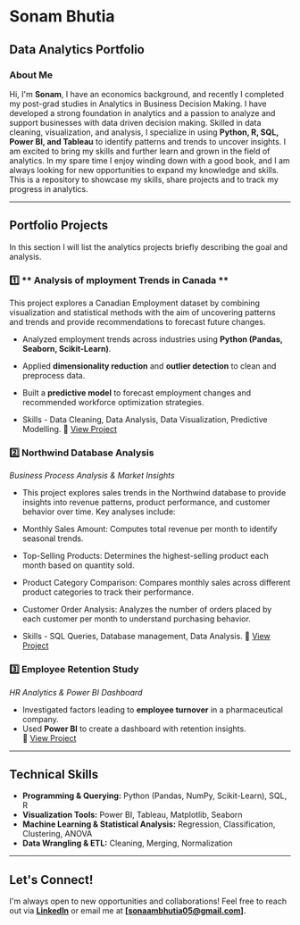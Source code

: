 # Sonam Bhutia
## Data Analytics Portfolio

### About Me  
Hi, I'm **Sonam**, I have an economics background, and recently I completed my post-grad studies in Analytics in Business Decision Making. I have developed a strong foundation in analytics and a passion to analyze and support businesses with data driven decision making. Skilled in data cleaning, visualization, and analysis, I specialize in using **Python, R, SQL, Power BI, and Tableau** to identify patterns and trends to uncover insights. I am excited to bring my skills and further learn and grown in the field of analytics. In my spare time I enjoy winding down with a good book, and I am always looking for new opportunities to expand my knowledge and skills. 
This is a repository to showcase my skills, share projects and to track my progress in analytics. 

---

##  Portfolio Projects  

In this section I will list the analytics projects briefly describing the goal and analysis. 
### 1️⃣ ** Analysis of mployment Trends in Canada **  
This project explores a Canadian Employment dataset by combining visualization and statistical methods with the aim of uncovering patterns and trends and provide recommendations to forecast future changes. 
- Analyzed employment trends across industries using **Python (Pandas, Seaborn, Scikit-Learn)**.
- Applied **dimensionality reduction** and **outlier detection** to clean and preprocess data.
- Built a **predictive model** to forecast employment changes and recommended workforce optimization strategies.

- Skills - Data Cleaning, Data Analysis, Data Visualization, Predictive Modelling.
🔗 [View Project](Employment-Trends-Canada)  

### 2️⃣ **Northwind Database Analysis**  
 *Business Process Analysis & Market Insights*  
- This project explores sales trends in the Northwind database to provide insights into revenue patterns, product performance, and customer behavior over time. Key analyses include:
- Monthly Sales Amount: Computes total revenue per month to identify seasonal trends.
- Top-Selling Products: Determines the highest-selling product each month based on quantity sold.
- Product Category Comparison: Compares monthly sales across different product categories to track their performance.
- Customer Order Analysis: Analyzes the number of orders placed by each customer per month to understand purchasing behavior.

- Skills - SQL Queries, Database management, Data Analysis. 
🔗 [View Project](https://github.com/sonambh/Sonambhutia/blob/main/Northwind%20Database%20Analysis.sql)  

### 3️⃣ **Employee Retention Study**  
*HR Analytics & Power BI Dashboard*  
- Investigated factors leading to **employee turnover** in a pharmaceutical company.
- Used **Power BI** to create a dashboard with retention insights.  
🔗 [View Project](https://github.com/sonambh/Sonambhutia/blob/main/HR%20Analytics%20Dashboard.pbix)  

---

## Technical Skills  
- **Programming & Querying:** Python (Pandas, NumPy, Scikit-Learn), SQL, R  
- **Visualization Tools:** Power BI, Tableau, Matplotlib, Seaborn  
- **Machine Learning & Statistical Analysis:** Regression, Classification, Clustering, ANOVA  
- **Data Wrangling & ETL:** Cleaning, Merging, Normalization  

---

##  Let's Connect!
I'm always open to new opportunities and collaborations! Feel free to reach out via **[LinkedIn](https://www.linkedin.com/in/sonambhutia/)** or email me at **[sonaambhutia05@gmail.com]**.  

